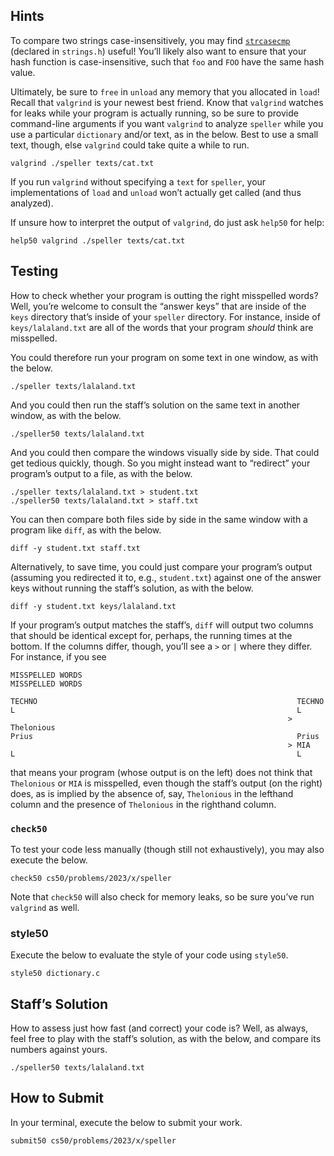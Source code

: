 
Hints
-----

To compare two strings case-insensitively, you may find [`strcasecmp`](https://man.cs50.io/3/strcasecmp) (declared in `strings.h`) useful! You’ll likely also want to ensure that your hash function is case-insensitive, such that `foo` and `FOO` have the same hash value.

Ultimately, be sure to `free` in `unload` any memory that you allocated in `load`! Recall that `valgrind` is your newest best friend. Know that `valgrind` watches for leaks while your program is actually running, so be sure to provide command-line arguments if you want `valgrind` to analyze `speller` while you use a particular `dictionary` and/or text, as in the below. Best to use a small text, though, else `valgrind` could take quite a while to run.

    valgrind ./speller texts/cat.txt
    

If you run `valgrind` without specifying a `text` for `speller`, your implementations of `load` and `unload` won’t actually get called (and thus analyzed).

If unsure how to interpret the output of `valgrind`, do just ask `help50` for help:

    help50 valgrind ./speller texts/cat.txt
    

Testing
-------

How to check whether your program is outting the right misspelled words? Well, you’re welcome to consult the “answer keys” that are inside of the `keys` directory that’s inside of your `speller` directory. For instance, inside of `keys/lalaland.txt` are all of the words that your program _should_ think are misspelled.

You could therefore run your program on some text in one window, as with the below.

    ./speller texts/lalaland.txt
    

And you could then run the staff’s solution on the same text in another window, as with the below.

    ./speller50 texts/lalaland.txt
    

And you could then compare the windows visually side by side. That could get tedious quickly, though. So you might instead want to “redirect” your program’s output to a file, as with the below.

    ./speller texts/lalaland.txt > student.txt
    ./speller50 texts/lalaland.txt > staff.txt
    

You can then compare both files side by side in the same window with a program like `diff`, as with the below.

    diff -y student.txt staff.txt
    

Alternatively, to save time, you could just compare your program’s output (assuming you redirected it to, e.g., `student.txt`) against one of the answer keys without running the staff’s solution, as with the below.

    diff -y student.txt keys/lalaland.txt
    

If your program’s output matches the staff’s, `diff` will output two columns that should be identical except for, perhaps, the running times at the bottom. If the columns differ, though, you’ll see a `>` or `|` where they differ. For instance, if you see

    MISSPELLED WORDS                                                MISSPELLED WORDS
    
    TECHNO                                                          TECHNO
    L                                                               L
                                                                  > Thelonious
    Prius                                                           Prius
                                                                  > MIA
    L                                                               L
    

that means your program (whose output is on the left) does not think that `Thelonious` or `MIA` is misspelled, even though the staff’s output (on the right) does, as is implied by the absence of, say, `Thelonious` in the lefthand column and the presence of `Thelonious` in the righthand column.

### `check50`

To test your code less manually (though still not exhaustively), you may also execute the below.

    check50 cs50/problems/2023/x/speller
    

Note that `check50` will also check for memory leaks, so be sure you’ve run `valgrind` as well.

### style50

Execute the below to evaluate the style of your code using `style50`.

    style50 dictionary.c
    

Staff’s Solution
----------------

How to assess just how fast (and correct) your code is? Well, as always, feel free to play with the staff’s solution, as with the below, and compare its numbers against yours.

    ./speller50 texts/lalaland.txt
    

How to Submit
-------------

In your terminal, execute the below to submit your work.

    submit50 cs50/problems/2023/x/speller
